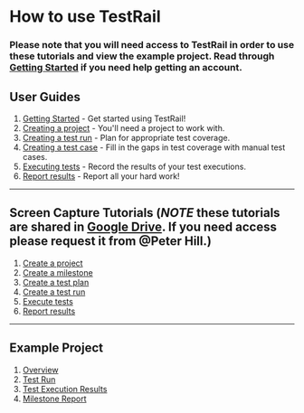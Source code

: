 # How to use TestRail
### Please note that you will need access to TestRail in order to use these tutorials and view the example project.  Read through [Getting Started](getting-started.md) if you need help getting an account.

## User Guides
1. [Getting Started](getting-started.md) - Get started using TestRail!
1. [Creating a project](creating-a-project.md) - You'll need a project to work with.
1. [Creating a test run](creating-a-test-run.md) - Plan for appropriate test coverage.
1. [Creating a test case](creating-a-test-case.md) - Fill in the gaps in test coverage with manual test cases.
1. [Executing tests](executing-tests.md) - Record the results of your test executions.
1. [Report results](report-results.md) - Report all your hard work!
---
## Screen Capture Tutorials (*NOTE* these tutorials are shared in [Google Drive](https://drive.google.com/drive/folders/1_LGqyaORIttL6Jf98pJhS8fIk3AXT1t1).  If you need access please request it from @Peter Hill.)
1. [Create a project](https://drive.google.com/a/oddball.io/file/d/15CbOeQosL2hX-ZC5KYM0qqpUFlLoBt0O/view?usp=sharing)
1. [Create a milestone](https://drive.google.com/a/oddball.io/file/d/1Aaa0LNamosyviHN8_e9x4xWEk2baKeDF/view?usp=sharing)
1. [Create a test plan](https://drive.google.com/a/oddball.io/file/d/1v5KIR3KJHkypfm7QJje0O7xo6aEtcCaC/view?usp=sharing)
1. [Create a test run](https://drive.google.com/a/oddball.io/file/d/1knw7OwNWbPFfcys9ijr6Ve_bOFuyxBQE/view?usp=sharing)
1. [Execute tests](https://drive.google.com/a/oddball.io/file/d/1O7YUBezrt-XQc48_RuulmVd9IqhXwpEm/view?usp=sharing)
1. [Report results](https://drive.google.com/a/oddball.io/file/d/1N7eA7vOqVyq_PgUKH1jBlF7r3Taco-mF/view?usp=sharing)
---
## Example Project
1. [Overview](https://dsvavsp.testrail.io/index.php?/projects/overview/2)
1. [Test Run](https://dsvavsp.testrail.io/index.php?/runs/view/7&group_by=cases:section_id&group_order=asc)
1. [Test Execution Results](https://dsvavsp.testrail.io/index.php?/tests/view/20/#testChange-11)
1. [Milestone Report](https://dsvavsp.testrail.io/index.php?/reports/view/2)
